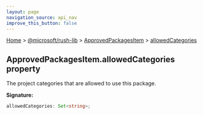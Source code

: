 ```yaml
---
layout: page
navigation_source: api_nav
improve_this_button: false
---
```



[Home](./index.md) &gt; [@microsoft/rush-lib](./rush-lib.md) &gt; [ApprovedPackagesItem](./rush-lib.approvedpackagesitem.md) &gt; [allowedCategories](./rush-lib.approvedpackagesitem.allowedcategories.md)

## ApprovedPackagesItem.allowedCategories property

The project categories that are allowed to use this package.

<b>Signature:</b>

```typescript
allowedCategories: Set<string>;
```
